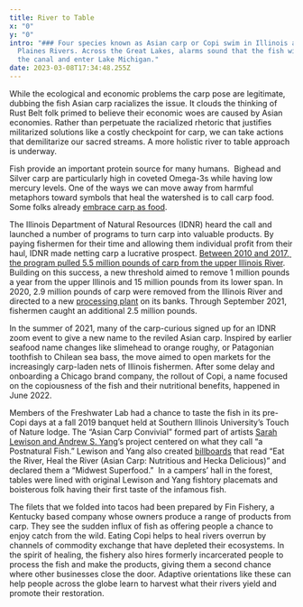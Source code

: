 ```yaml
---
title: River to Table
x: "0"
y: "0"
intro: "### Four species known as Asian carp or Copi swim in Illinois and Des
  Plaines Rivers. Across the Great Lakes, alarms sound that the fish will ride
  the canal and enter Lake Michigan."
date: 2023-03-08T17:34:48.255Z
---
```

While the ecological and economic problems the carp pose are legitimate, dubbing the fish Asian carp racializes the issue. It clouds the thinking of Rust Belt folk primed to believe their economic woes are caused by Asian economies. Rather than perpetuate the racialized rhetoric that justifies militarized solutions like a costly checkpoint for carp, we can take actions that demilitarize our sacred streams. A more holistic river to table approach is underway. 



Fish provide an important protein source for many humans.  Bighead and Silver carp are particularly high in coveted Omega-3s while having low mercury levels. One of the ways we can move away from harmful metaphors toward symbols that heal the watershed is to call carp food. Some folks already [embrace carp as food](https://www.chicagotribune.com/dining/ct-food-asian-carp-challenge-20201016-6y3abbhbsvddleqixxqczq74ce-story.html).



The Illinois Department of Natural Resources (IDNR) heard the call and launched a number of programs to turn carp into valuable products. By paying fishermen for their time and allowing them individual profit from their haul, IDNR made netting carp a lucrative prospect. [Between 2010 and 2017,  the program pulled 5.5 million pounds of carp from the upper Illinois River](https://www.invasivecarp.us/Documents/2022-Invasive-Carp-Action-Plan.pdf). Building on this success, a new threshold aimed to remove 1 million pounds a year from the upper Illinois and 15 million pounds from its lower span. In 2020, 2.9 million pounds of carp were removed from the Illinois River and directed to a new [processing plant](https://www.washingtonpost.com/nation/2022/06/22/invasive-carp/) on its banks. Through September 2021, fishermen caught an additional 2.5 million pounds.



In the summer of 2021, many of the carp-curious signed up for an IDNR zoom event to give a new name to the reviled Asian carp. Inspired by earlier seafood name changes like slimehead to orange roughy, or Patagonian toothfish to Chilean sea bass, the move aimed to open markets for the increasingly carp-laden nets of Illinois fishermen. After some delay and onboarding a Chicago brand company, the rollout of Copi, a name focused on the copiousness of the fish and their nutritional benefits, happened in June 2022. 



Members of the Freshwater Lab had a chance to taste the fish in its pre-Copi days at a fall 2019 banquet held at Southern Illinois University’s Touch of Nature lodge. The “Asian Carp Convivial” formed part of artists [Sarah Lewison and Andrew S. Yang](https://www.chicagohumanities.org/events/attend/invasive-species/)’s project centered on what they call “a Postnatural Fish.” Lewison and Yang also created [billboards](https://www.andrewyang.net/reshaping-the-shape-billboards) that read “Eat the River, Heal the River (Asian Carp: Nutritious and Hecka Delicious)” and declared them a “Midwest Superfood.”  In a campers’ hall in the forest, tables were lined with original Lewison and Yang fishtory placemats and boisterous folk having their first taste of the infamous fish.  



The filets that we folded into tacos had been prepared by Fin Fishery, a Kentucky based company whose owners produce a range of products from carp. They see the sudden influx of fish as offering people a chance to enjoy catch from the wild. Eating Copi helps to heal rivers overrun by channels of commodity exchange that have depleted their ecosystems. In the spirit of healing, the fishery also hires formerly incarcerated people to process the fish and make the products, giving them a second chance where other businesses close the door. Adaptive orientations like these can help people across the globe learn to harvest what their rivers yield and promote their restoration.